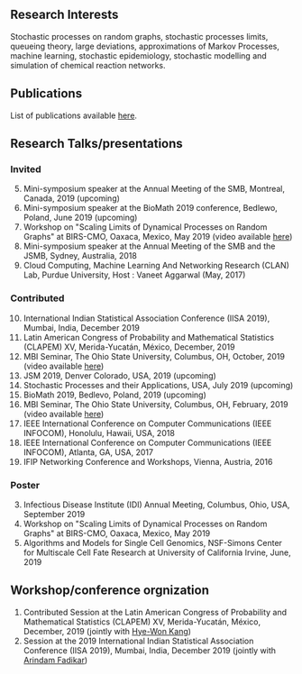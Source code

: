 ## Research Interests
Stochastic processes on random graphs, stochastic processes limits, queueing theory, large deviations, approximations of Markov Processes, machine learning, stochastic epidemiology, stochastic modelling and simulation of chemical reaction networks.

## Publications 
List of publications available [here](https://wasiur.github.io/Publications/).

## Research Talks/presentations
### Invited 
5. Mini-symposium speaker at the Annual Meeting of the SMB, Montreal, Canada, 2019 (upcoming)
4. Mini-symposium speaker at the BioMath 2019 conference, Bedlewo, Poland, June 2019 (upcoming) 
3. Workshop on "Scaling Limits of Dynamical Processes on Random Graphs" at BIRS-CMO, Oaxaca, Mexico, May 2019 (video available [here](http://www.birs.ca/events/2019/5-day-workshops/19w5071/videos/watch/201905201502-KhudaBukhsh.html))
2. Mini-symposium speaker at the Annual Meeting of the SMB and the JSMB, Sydney, Australia, 2018
1. Cloud Computing, Machine Learning And Networking Research (CLAN) Lab, Purdue University, Host : Vaneet Aggarwal (May, 2017)

### Contributed 
10. International Indian Statistical Association Conference (IISA 2019), Mumbai, India, December 2019 
9. Latin American Congress of Probability and Mathematical Statistics (CLAPEM) XV, Merida-Yucatán, México, December, 2019
8. MBI Seminar, The Ohio State University, Columbus, OH, October, 2019 (video available [here](https://video.mbi.ohio-state.edu/video/player/?id=4781&title=Seminar%253A+Wasiur+KhudaBukhsh+-+Multi-Scale+Dynamics+of+Stochastic+Biological+Systems+Through+the+Lens+of+Survival+Dynamical+Systems+%2528SDS%2529))
7. JSM 2019, Denver Colorado, USA, 2019 (upcoming) 
6. Stochastic Processes and their Applications, USA, July 2019 (upcoming)
5. BioMath 2019, Bedlevo, Poland, 2019 (upcoming)
4. MBI Seminar, The Ohio State University, Columbus, OH, February, 2019 (video available [here](https://video.mbi.ohio-state.edu/video/player/?id=4678&title=Approximate+lumpability+for+Markovian+agent-based+models+using+local+symmetries))
3. IEEE International Conference on Computer Communications (IEEE INFOCOM), Honolulu, Hawaii, USA, 2018
2. IEEE International Conference on Computer Communications (IEEE INFOCOM), Atlanta, GA, USA, 2017
1. IFIP Networking Conference and Workshops, Vienna, Austria, 2016

### Poster 
3. Infectious Disease Institute (IDI) Annual Meeting, Columbus, Ohio, USA, September 2019
2. Workshop on "Scaling Limits of Dynamical Processes on Random Graphs" at BIRS-CMO, Oaxaca, Mexico, May 2019
1. Algorithms and Models for Single Cell Genomics, NSF-Simons Center for Multiscale Cell Fate Research at University of California Irvine, June, 2019 


## Workshop/conference orgnization
1. Contributed Session at the Latin American Congress of Probability and Mathematical Statistics (CLAPEM) XV, Merida-Yucatán, México, December, 2019 (jointly with [Hye-Won Kang](https://userpages.umbc.edu/~hwkang/)) 
2. Session at the 2019 International Indian Statistical Association Conference (IISA 2019), Mumbai, India, December 2019 (jointly with [Arindam Fadikar](https://www.anl.gov/profile/arindam-fadikar))
